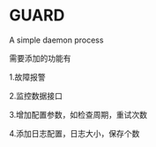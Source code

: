 # GUARD
A simple daemon process



需要添加的功能有

1.故障报警



2.监控数据接口



3.增加配置参数，如检查周期，重试次数



4.添加日志配置，日志大小，保存个数

